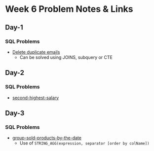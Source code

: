 # Week 6 Problem Notes & Links

## Day-1
### SQL Problems
- [Delete duplicate emails](https://leetcode.com/problems/delete-duplicate-emails/description/)
    + Can be solved using JOINS, subquery or CTE

## Day-2
### SQL Problems
- [second-highest-salary](https://leetcode.com/problems/second-highest-salary/)

## Day-3
### SQL Problems
- [group-sold-products-by-the-date](https://leetcode.com/problems/group-sold-products-by-the-date/)
    + Use of `STRING_AGG(expression, separator [order by colName])`